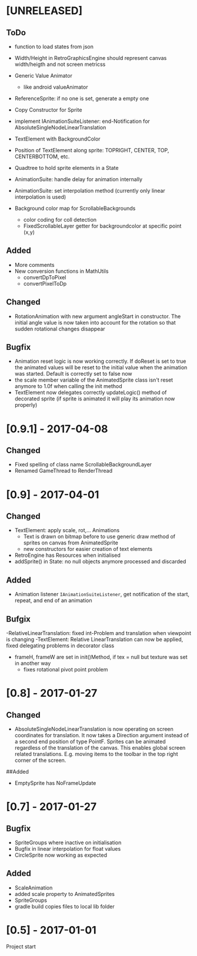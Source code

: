 # [UNRELEASED]
## ToDo
- function to load states from json
- Width/Height in RetroGraphicsEngine should represent canvas width/heigth and not screen metricss
- Generic Value Animator
    - like android valueAnimator
- ReferenceSprite: if no one is set, generate a empty one
- Copy Constructor for Sprite
- implement IAnimationSuiteListener: end-Notification for AbsoluteSingleNodeLinearTranslation
- TextElement with BackgroundColor
- Position of TextElement along sprite: TOPRIGHT, CENTER, TOP, CENTERBOTTOM, etc.

- Quadtree to hold sprite elements in a State
- AnimationSuite: handle delay for animation internally
- AnimationSuite: set interpolation method (currently only linear interpolation is used)
- Background color map for ScrollableBackgrounds
    * color coding for coll detection
    * FixedScrollableLayer getter for backgroundcolor at specific point (x,y)

## Added
- More comments
- New conversion functions in MathUtils
    * convertDpToPixel
    * convertPixelToDp

## Changed
- RotationAnimation with new argument angleStart in constructor. The initial
angle value is now taken into account for the rotation so that sudden rotational changes disappear


## Bugfix
- Animation reset logic is now working correctly. If doReset is set to true the animated
values will be reset to the initial value when the animation was started. Default
is correctly set to false now
- the scale member variable of the AnimatedSprite class isn't reset anymore
to 1.0f when calling the init method
- TextElement now delegates correctly updateLogic() method of decorated sprite
(if sprite is animated it will play its animation now properly)

# [0.9.1] - 2017-04-08

## Changed
- Fixed spelling of class name ScrollableBackgroundLayer
- Renamed GameThread to RenderThread

# [0.9] - 2017-04-01

## Changed
- TextElement: apply scale, rot,... Animations
    - Text is drawn on bitmap before to use generic draw method of sprites on canvas from AnimatedSprite
    - new constructors for easier creation of text elements
- RetroEngine has Resources when initialised
- addSprite() in State: no null objects anymore processed and discarded

## Added
- Animation listener ``IAnimationSuiteListener``, get notification of the start, repeat, and end of
an animation

## Bufgix
-RelativeLinearTranslation: fixed int-Problem and translation when viewpoint is changing
-TextElement: Relative LinearTranslation can now be applied, fixed delegating problems in decorator class
- frameH, frameW are set in init()Method, if tex = null but texture was set in another way
    - fixes rotational pivot point problem

# [0.8] - 2017-01-27

## Changed
- AbsoluteSingleNodeLinearTranslation is now operating on screen coordinates for translation. It now takes
 a Direction argument instead of a second end position of type PointF. Sprites can
be animated regardless of the translation of the canvas. This enables global screen related translations. E.g.
moving items to the toolbar in the top right corner of the screen.

##Added
- EmptySprite has NoFrameUpdate


# [0.7] - 2017-01-27

## Bugfix
- SpriteGroups where inactive on initialisation
- Bugfix in linear interpolation for float values
- CircleSprite now working as expected

## Added
- ScaleAnimation
- added scale property to AnimatedSprites
- SpriteGroups
- gradle build copies files to local lib folder

# [0.5] - 2017-01-01
Project start


